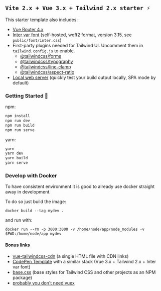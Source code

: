 ## `Vite 2.x + Vue 3.x + Tailwind 2.x starter ⚡`

This starter template also includes:

- [Vue Router 4.x](https://github.com/vuejs/vue-router-next)
- [Inter var font](https://github.com/rsms/inter) (self-hosted, woff2 format, version 3.15, see `public/font/inter.css`)
- First-party plugins needed for Tailwind UI. Uncomment them in `tailwind.config.js` to enable.
  * [@tailwindcss/forms](https://github.com/tailwindlabs/tailwindcss-forms)
  * [@tailwindcss/typography](https://github.com/tailwindlabs/tailwindcss-typography)
  * [@tailwindcss/line-clamp](https://github.com/tailwindlabs/tailwindcss-line-clamp)
  * [@tailwindcss/aspect-ratio](https://github.com/tailwindlabs/tailwindcss-aspect-ratio)
- [Local web server](https://github.com/lwsjs/local-web-server/wiki/CLI-usage) (quickly test your build output locally, SPA mode by default)

### Getting Started 🚀

npm:
```sh
npm install
npm run dev
npm run build
npm run serve
```
yarn:
```sh
yarn
yarn dev
yarn build
yarn serve
```

### Develop with Docker
To have consistent environment it is good to already use docker straight away
in development.

To do so just build the image:
```
docker build --tag mydev .
```
and run with:
```
docker run --rm -p 3000:3000 -v /home/node/app/node_modules -v $PWD:/home/node/app mydev
```

#### Bonus links
- [vue-tailwindcss-cdn](https://github.com/web2033/vue-tailwindcss-cdn) (a single HTML file with CDN links)
- [CodePen Template](https://codepen.io/web2033/pen/QWNbwxY) with a similar stack (Vue 3.x + Tailwind 2.x + Inter var font)
- [base.css](https://github.com/web2033/base.css) (base styles for Tailwind CSS and other projects as an NPM package)
- [probably you don't need vuex](https://medium.com/@mario.brendel1990/vue-3-the-new-store-a7569d4a546f)
